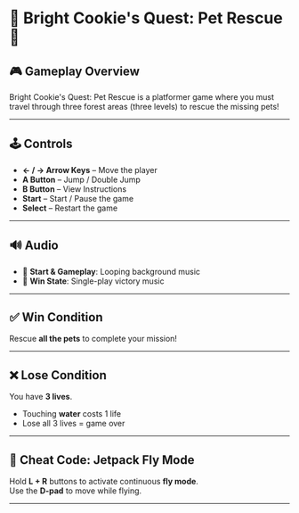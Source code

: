 # 🌟 Bright Cookie's Quest: Pet Rescue 🌟

## 🎮 Gameplay Overview  
Bright Cookie's Quest: Pet Rescue is a platformer game where you must travel through three forest areas (three levels) to rescue the missing pets! 

---

## 🕹️ Controls  
- **← / → Arrow Keys** – Move the player  
- **A Button** – Jump / Double Jump  
- **B Button** – View Instructions  
- **Start** – Start / Pause the game  
- **Select** – Restart the game  

---

## 🔊 Audio  
- 🎵 **Start & Gameplay**: Looping background music  
- 🎵 **Win State**: Single-play victory music  

---

## ✅ Win Condition  
Rescue **all the pets** to complete your mission!

---

## ❌ Lose Condition  
You have **3 lives**.  
- Touching **water** costs 1 life  
- Lose all 3 lives = game over

---

## 🧪 Cheat Code: Jetpack Fly Mode  
Hold **L + R** buttons to activate continuous **fly mode**.  
Use the **D-pad** to move while flying.

---
